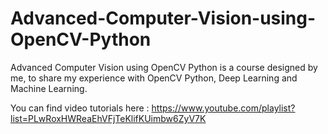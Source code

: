 # Advanced-Computer-Vision-using-OpenCV-Python
Advanced Computer Vision using OpenCV Python is a course designed by me, to share my experience with OpenCV Python, Deep Learning and Machine Learning.

You can find video tutorials here : https://www.youtube.com/playlist?list=PLwRoxHWReaEhVFjTeKlifKUimbw6ZyV7K

